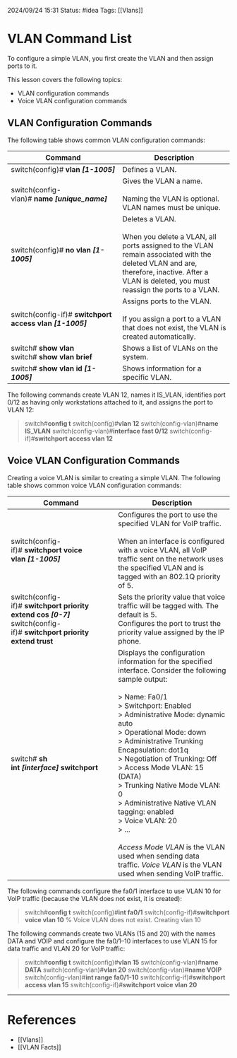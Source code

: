 2024/09/24 15:31
Status: #idea
Tags: [[Vlans]]

# VLAN Command List


To configure a simple VLAN, you first create the VLAN and then assign ports to it.

This lesson covers the following topics:

- VLAN configuration commands
- Voice VLAN configuration commands

## VLAN Configuration Commands

The following table shows common VLAN configuration commands:

|Command|Description|
|---|---|
|switch(config)# **vlan _[1-1005]_**|Defines a VLAN.|
|switch(config-vlan)# **name _[unique_name]_**|Gives the VLAN a name.<br><br>Naming the VLAN is optional. VLAN names must be unique.|
|switch(config)# **no vlan _[1-1005]_**|Deletes a VLAN.<br><br>When you delete a VLAN, all ports assigned to the VLAN remain associated with the deleted VLAN and are, therefore, inactive. After a VLAN is deleted, you must reassign the ports to a VLAN.|
|switch(config-if)# **switchport access vlan _[1-1005]_**|Assigns ports to the VLAN.<br><br>If you assign a port to a VLAN that does not exist, the VLAN is created automatically.|
|switch# **show vlan**  <br>switch# **show vlan brief**|Shows a list of VLANs on the system.|
|switch# **show vlan id _[1-1005]_**|Shows information for a specific VLAN.|

The following commands create VLAN 12, names it IS_VLAN, identifies port 0/12 as having only workstations attached to it, and assigns the port to VLAN 12:

> switch#**config t**
> switch(config)#**vlan 12**
> switch(config-vlan)#**name IS_VLAN**
> switch(config-vlan)#**interface fast 0/12**
> switch(config-if)#**switchport access vlan 12**

## Voice VLAN Configuration Commands

Creating a voice VLAN is similar to creating a simple VLAN. The following table shows common voice VLAN configuration commands:

|Command|Description|
|---|---|
|switch(config-if)# **switchport voice vlan _[1-1005]_**|Configures the port to use the specified VLAN for VoIP traffic.<br><br>When an interface is configured with a voice VLAN, all VoIP traffic sent on the network uses the specified VLAN and is tagged with an 802.1Q priority of 5.|
|switch(config-if)# **switchport priority extend cos _[0-7]_**  <br>switch(config-if)# **switchport priority extend trust**|Sets the priority value that voice traffic will be tagged with. The default is 5.  <br>Configures the port to trust the priority value assigned by the IP phone.|
|switch# **sh int _[interface]_ switchport**|Displays the configuration information for the specified interface. Consider the following sample output:<br><br>> Name: Fa0/1<br>>     Switchport: Enabled<br>>     Administrative Mode: dynamic auto<br>>     Operational Mode: down<br>>     Administrative Trunking Encapsulation: dot1q<br>>     Negotiation of Trunking: Off<br>>     Access Mode VLAN: 15 (DATA)<br>>     Trunking Native Mode VLAN: 0<br>>     Administrative Native VLAN tagging: enabled<br>>     Voice VLAN: 20<br>>     ...<br><br>_Access Mode VLAN_ is the VLAN used when sending data traffic. _Voice VLAN_ is the VLAN used when sending VoIP traffic.|

The following commands configure the fa0/1 interface to use VLAN 10 for VoIP traffic (because the VLAN does not exist, it is created):

> switch#**config t**
> switch(config)#**int fa0/1**
> switch(config-if)#**switchport voice vlan 10**
> % Voice VLAN does not exist. Creating vlan 10

The following commands create two VLANs (15 and 20) with the names DATA and VOIP and configure the fa0/1–10 interfaces to use VLAN 15 for data traffic and VLAN 20 for VoIP traffic:

> switch#**config t**
> switch(config)#**vlan 15**
> switch(config-vlan)#**name DATA**
> switch(config-vlan)#**vlan 20**
> switch(config-vlan)#**name VOIP**
> switch(config-vlan)#**int range fa0/1-10**
> switch(config-if)#**switchport access vlan 15**
> switch(config-if)#**switchport voice vlan 20**




---
# References

- [[Vlans]]
- [[VLAN Facts]]